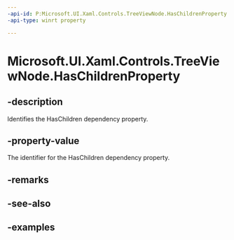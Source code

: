```yaml
---
-api-id: P:Microsoft.UI.Xaml.Controls.TreeViewNode.HasChildrenProperty
-api-type: winrt property

---
```

<!-- Property syntax.
public DependencyProperty HasChildrenProperty { get; }
-->

# Microsoft.UI.Xaml.Controls.TreeViewNode.HasChildrenProperty


## -description

Identifies the HasChildren dependency property.


## -property-value

The identifier for the HasChildren dependency property.


## -remarks


## -see-also


## -examples


